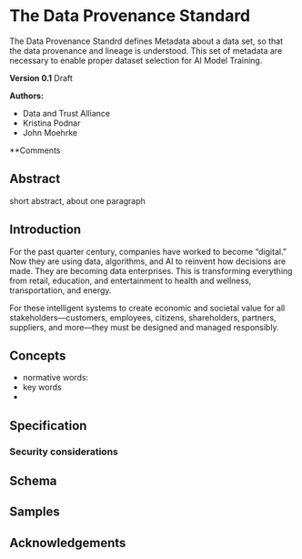 # The Data Provenance Standard

The Data Provenance Standrd defines Metadata about a data set, so that the data provenance and lineage is understood. This set of metadata are necessary to enable proper dataset selection for AI Model Training.

**Version 0.1** Draft

**Authors:**

- Data and Trust Alliance
- Kristina Podnar
- John Moehrke

**Comments

## Abstract

short abstract, about one paragraph

## Introduction

For the past quarter century, companies have worked to become “digital.” Now they are using data, algorithms, and AI to reinvent how decisions are made. They are becoming data enterprises. This is transforming everything from retail, education, and entertainment to health and wellness, transportation, and energy.

For these intelligent systems to create economic and societal value for all stakeholders—customers, employees, citizens, shareholders, partners, suppliers, and more—they must be designed and managed responsibly.

## Concepts

- normative words: 
- key words
- 
## Specification

### Security considerations

## Schema

## Samples

## Acknowledgements
